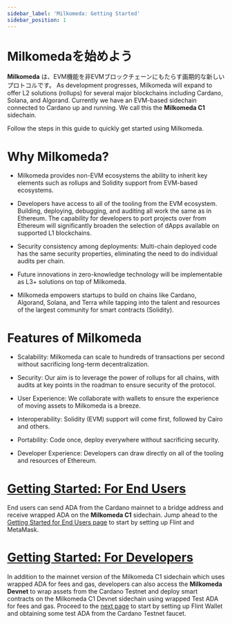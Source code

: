 ```yaml
---
sidebar_label: 'Milkomeda: Getting Started'
sidebar_position: 1
---
```


# Milkomedaを始めよう

**Milkomeda** は、EVM機能を非EVMブロックチェーンにもたらす画期的な新しいプロトコルです。 As development progresses, Milkomeda will expand to offer L2 solutions (rollups) for several major blockchains including Cardano, Solana, and Algorand. Currently we have an EVM-based sidechain connected to Cardano up and running. We call this the **Milkomeda C1** sidechain.

Follow the steps in this guide to quickly get started using Milkomeda.


# Why Milkomeda?

-   Milkomeda provides non-EVM ecosystems the ability to inherit key elements such as rollups and Solidity support from EVM-based ecosystems.


-   Developers have access to all of the tooling from the EVM ecosystem. Building, deploying, debugging, and auditing all work the same as in Ethereum. The capability for developers to port projects over from Ethereum will significantly broaden the selection of dApps available on supported L1 blockchains.


-   Security consistency among deployments: Multi-chain deployed code has the same security properties, eliminating the need to do individual audits per chain.


-   Future innovations in zero-knowledge technology will be implementable as L3+ solutions on top of Milkomeda.


-   Milkomeda empowers startups to build on chains like Cardano, Algorand, Solana, and Terra while tapping into the talent and resources of the largest community for smart contracts (Solidity).


# Features of Milkomeda

-   Scalability: Milkomeda can scale to hundreds of transactions per second without sacrificing long-term decentralization.


-   Security: Our aim is to leverage the power of rollups for all chains, with audits at key points in the roadman to ensure security of the protocol.


-   User Experience: We collaborate with wallets to ensure the experience of moving assets to Milkomeda is a breeze.


-   Interoperability: Solidity (EVM) support will come first, followed by Cairo and others.


-   Portability: Code once, deploy everywhere without sacrificing security.


-   Developer Experience: Developers can draw directly on all of the tooling and resources of Ethereum.


# [Getting Started: For End Users](./for-end-users/)

End users can send ADA from the Cardano mainnet to a bridge address and receive wrapped ADA on the **Milkomeda C1** sidechain. Jump ahead to the [Getting Started for End Users page](./for-end-users) to start by setting up Flint and MetaMask.

# [Getting Started: For Developers](./for-developers/)

In addition to the mainnet version of the Milkomeda C1 sidechain which uses wrapped ADA for fees and gas, developers can also access the **Milkomeda Devnet** to wrap assets from the Cardano Testnet and deploy smart contracts on the Milkomeda C1 Devnet sidechain using wrapped Test ADA for fees and gas. Proceed to the [next page](https://dcspark.gitbook.io/milkomeda-getting-started/for-developers) to start by setting up Flint Wallet and obtaining some test ADA from the Cardano Testnet faucet.
